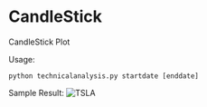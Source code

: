 # CandleStick
CandleStick Plot

Usage:
```shell
python technicalanalysis.py startdate [enddate]
```

Sample Result:
![TSLA](https://raw.githubusercontent.com/victorgau/CandleStick/master/sample.png)
